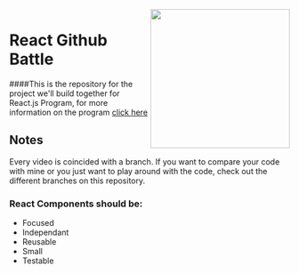 <img src="http://www.reactjsprogram.com/images/reactjsprogram-500.png" width="250" align="right">

React Github Battle
========

####This is the repository for the project we'll build together for React.js Program, for more information on the program [click here](http://reactjsprogram.com)

## Notes
Every video is coincided with a branch. If you want to compare your code with mine or you just want to play around with the code, check out the different branches on this repository.


### React Components should be:
* Focused
* Independant
* Reusable
* Small
* Testable
